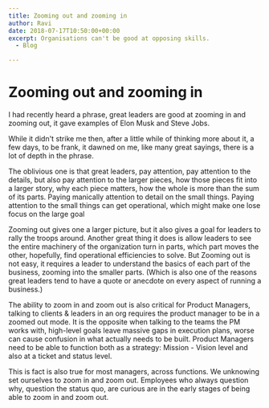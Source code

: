 ```yaml
---
title: Zooming out and zooming in
author: Ravi
date: 2018-07-17T10:50:00+00:00
excerpt: Organisations can't be good at opposing skills.
  - Blog

---
```

# Zooming out and zooming in

I had recently heard a phrase, great leaders are good at zooming in and zooming out, it gave examples of Elon Musk and Steve Jobs.

While it didn't strike me then, after a little while of thinking more about it, a few days, to be frank, it dawned on me, like many great sayings, there is a lot of depth in the phrase.

The oblivious one is that great leaders, pay attention, pay attention to the details, but also pay attention to the larger pieces, how those pieces fit into a larger story, why each piece matters, how the whole is more than the sum of its parts. Paying manically attention to detail on the small things. Paying attention to the small things can get operational, which might make one lose focus on the large goal

Zooming out gives one a larger picture, but it also gives a goal for leaders to rally the troops around. Another great thing it does is allow leaders to see the entire machinery of the organization turn in parts, which part moves the other, hopefully, find operational efficiencies to solve. But Zooming out is not easy, it requires a leader to understand the basics of each part of the business, zooming into the smaller parts. (Which is also one of the reasons great leaders tend to have a quote or anecdote on every aspect of running a business.)

The ability to zoom in and zoom out is also critical for Product Managers, talking to clients & leaders in an org requires the product manager to be in a zoomed out mode. It is the opposite when talking to the teams the PM works with, high-level goals leave massive gaps in execution plans, worse can cause confusion in what actually needs to be built. Product Managers need to be able to function both as a strategy: Mission - Vision level and also at a ticket and status level.

This is fact is also true for most managers, across functions. We unknowing set ourselves to zoom in and zoom out. Employees who always question why, question the status quo, are curious are in the early stages of being able to zoom in and zoom out.
